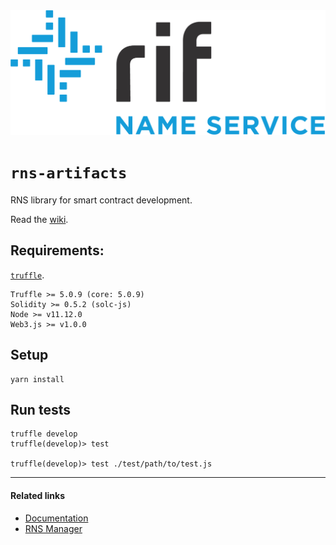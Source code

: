 <img src="/logo.png" alt="logo" height="200" />

# `rns-artifacts`

RNS library for smart contract development.

Read the [wiki](../../wiki).

## Requirements:

[`truffle`](https://github.com/truffle-suite/truffle).
```
Truffle >= 5.0.9 (core: 5.0.9)
Solidity >= 0.5.2 (solc-js)
Node >= v11.12.0
Web3.js >= v1.0.0
```

## Setup

```
yarn install
```

## Run tests

```
truffle develop
truffle(develop)> test

truffle(develop)> test ./test/path/to/test.js
```

<hr />

#### Related links
- [Documentation](https://docs.rns.rifos.org)
- [RNS Manager](https://manager.rns.rifos.org)
